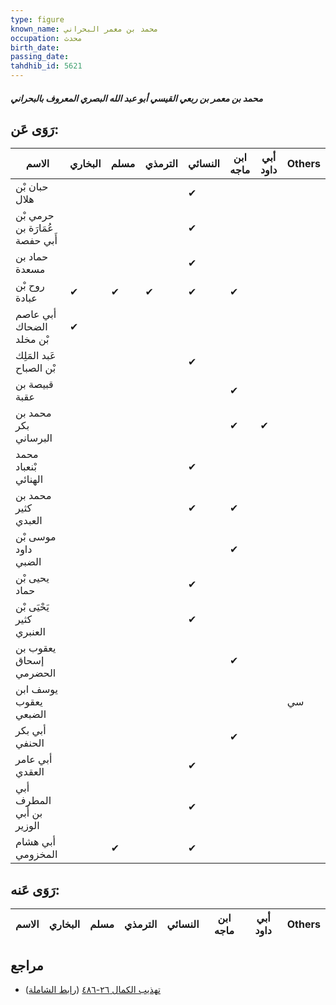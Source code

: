 ```yaml
---
type: figure
known_name: محمد بن معمر البحراني
occupation: محدث
birth_date:
passing_date:
tahdhib_id: 5621
---
```

##### محمد بن معمر بن ربعي القيسي أبو عبد الله البصري المعروف بالبحراني

## رَوَى عَن:
| الاسم                          | البخاري | مسلم | الترمذي | النسائي | ابن ماجه | أبي داود | Others |
| ------------------------------ | ------- | ---- | ------- | ------- | -------- | -------- | ------ |
| حبان بْن هلال                  |         |      |         | ✔       |          |          |        |
| حرمي بْن عُمَارَة بن أَبي حفصة |         |      |         | ✔       |          |          |        |
| حماد بن مسعدة                  |         |      |         | ✔       |          |          |        |
| روح بْن عبادة                  | ✔       | ✔    | ✔       | ✔       | ✔        |          |        |
| أبي عاصم الضحاك بْن مخلد       | ✔       |      |         |         |          |          |        |
| عَبد المَلِك بْن الصباح        |         |      |         | ✔       |          |          |        |
| قبيصة بن عقبة                  |         |      |         |         | ✔        |          |        |
| محمد بن بكر البرساني           |         |      |         |         | ✔        | ✔        |        |
| محمد بْنعباد الهنائي           |         |      |         | ✔       |          |          |        |
| محمد بن كثير العبدي            |         |      |         | ✔       | ✔        |          |        |
| موسى بْن داود الضبي            |         |      |         |         | ✔        |          |        |
| يحيى بْن حماد                  |         |      |         | ✔       |          |          |        |
| يَحْيَى بْن كثير العنبري       |         |      |         | ✔       |          |          |        |
| يعقوب بن إسحاق الحضرمي         |         |      |         |         | ✔        |          |        |
| يوسف ابن يعقوب الضبعي          |         |      |         |         |          |          | سي     |
| أبي بكر الحنفي                 |         |      |         |         | ✔        |          |        |
| أبي عامر العقدي                |         |      |         | ✔       |          |          |        |
| أبي المطرف بن أَبي الوزير      |         |      |         | ✔       |          |          |        |
| أبي هشام المخزومي              |         | ✔    |         | ✔       |          |          |        |
## رَوَى عَنه:
| الاسم | البخاري | مسلم | الترمذي | النسائي | ابن ماجه | أبي داود | Others |
| ----- | ------- | ---- | ------- | ------- | -------- | -------- | ------ |
## مراجع
- [تهذيب الكمال ٢٦-٤٨٦](obsidian://open?vault=Tahdhib-al-Kamal&file=Figures/٥٦٢١-محمد%20بن%20معمر%20بن%20ربعي%20القيسي%20أبو%20عبد%20الله%20البصري%20المعروف%20بالبحراني) ([رابط الشاملة](https://shamela.ws/book/3722/14234))